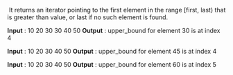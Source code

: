  It returns an iterator pointing to the first element in the range \[first, last) that is greater than value, or last if no such element is found.

**Input** : 10 20 30 30 40 50
**Output** : upper_bound for element 30 is at index 4

**Input** : 10 20 30 40 50
**Output** : upper_bound for element 45 is at index 4

**Input** : 10 20 30 40 50
**Output** : upper_bound for element 60 is at index 5